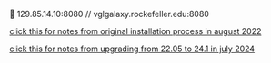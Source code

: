 :pushpin: 129.85.14.10:8080 // vglgalaxy.rockefeller.edu:8080

[click this for notes from original installation process in august 2022](documentation/2022august_initial_setup_galaxy22.05.md)

[click this for notes from upgrading from 22.05 to 24.1 in july 2024](documentation/2024july_upgrade_to_galaxy24.1.md)